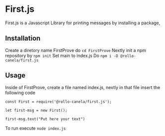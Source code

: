 # First.js 

First.js is a Javascript Library for printing messages by installing a package,

## Installation
Create a diretory name FirstProve
do `cd FirstProve`
Nextly init a npm repository by `npm init`
Set main to index.js
Do `npm i -D @rollo-canela/first.js`

## Usage

Inside of FirstProve, create a file named index.js, nextly in that file insert the following code

`const First = require('@rollo-canela/first.js');`

`let first-msg = new First();`
 
`first-msg.text("Put here your text")`

To run execute `node index.js`